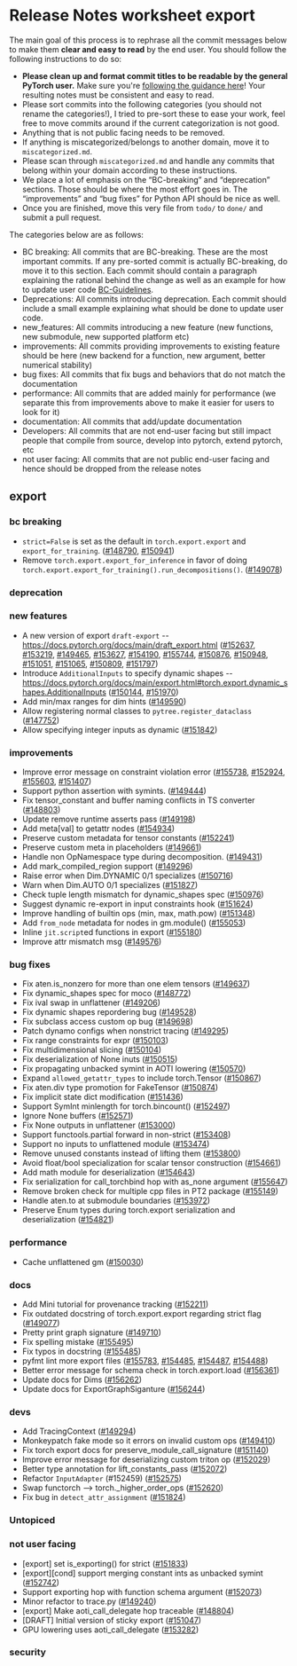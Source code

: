 
# Release Notes worksheet export

The main goal of this process is to rephrase all the commit messages below to make them **clear and easy to read** by the end user. You should follow the following instructions to do so:

* **Please clean up and format commit titles to be readable by the general PyTorch user.** Make sure you're [following the guidance here](https://docs.google.com/document/d/14OmgGBr1w6gl1VO47GGGdwrIaUNr92DFhQbY_NEk8mQ/edit)! Your resulting notes must be consistent and easy to read.
* Please sort commits into the following categories (you should not rename the categories!), I tried to pre-sort these to ease your work, feel free to move commits around if the current categorization is not good.
* Anything that is not public facing needs to be removed.
* If anything is miscategorized/belongs to another domain, move it to `miscategorized.md`.
* Please scan through `miscategorized.md` and handle any commits that belong within your domain according to these instructions.
* We place a lot of emphasis on the “BC-breaking” and “deprecation” sections. Those should be where the most effort goes in. The “improvements” and “bug fixes” for Python API should be nice as well.
* Once you are finished, move this very file from `todo/` to `done/` and submit a pull request.

The categories below are as follows:

* BC breaking: All commits that are BC-breaking. These are the most important commits. If any pre-sorted commit is actually BC-breaking, do move it to this section. Each commit should contain a paragraph explaining the rational behind the change as well as an example for how to update user code [BC-Guidelines](https://docs.google.com/document/d/14OmgGBr1w6gl1VO47GGGdwrIaUNr92DFhQbY_NEk8mQ/edit#heading=h.a9htwgvvec1m).
* Deprecations: All commits introducing deprecation. Each commit should include a small example explaining what should be done to update user code.
* new_features: All commits introducing a new feature (new functions, new submodule, new supported platform etc)
* improvements: All commits providing improvements to existing feature should be here (new backend for a function, new argument, better numerical stability)
* bug fixes: All commits that fix bugs and behaviors that do not match the documentation
* performance: All commits that are added mainly for performance (we separate this from improvements above to make it easier for users to look for it)
* documentation: All commits that add/update documentation
* Developers: All commits that are not end-user facing but still impact people that compile from source, develop into pytorch, extend pytorch, etc
* not user facing: All commits that are not public end-user facing and hence should be dropped from the release notes

## export
### bc breaking
- `strict=False` is set as the default in `torch.export.export` and `export_for_training`. ([#148790](https://github.com/pytorch/pytorch/pull/148790), [#150941](https://github.com/pytorch/pytorch/pull/150941))
- Remove `torch.export.export_for_inference` in favor of doing `torch.export.export_for_training().run_decompositions()`. ([#149078](https://github.com/pytorch/pytorch/pull/149078))
### deprecation
### new features
- A new version of export `draft-export` -- https://docs.pytorch.org/docs/main/draft_export.html ([#152637](https://github.com/pytorch/pytorch/pull/152637), [#153219](https://github.com/pytorch/pytorch/pull/153219), [#149465](https://github.com/pytorch/pytorch/pull/149465), [#153627](https://github.com/pytorch/pytorch/pull/153627), [#154190](https://github.com/pytorch/pytorch/pull/154190), [#155744](https://github.com/pytorch/pytorch/pull/155744), [#150876](https://github.com/pytorch/pytorch/pull/150876), [#150948](https://github.com/pytorch/pytorch/pull/150948), [#151051](https://github.com/pytorch/pytorch/pull/151051), [#151065](https://github.com/pytorch/pytorch/pull/151065), [#150809](https://github.com/pytorch/pytorch/pull/150809), [#151797](https://github.com/pytorch/pytorch/pull/151797))
- Introduce `AdditionalInputs` to specify dynamic shapes -- https://docs.pytorch.org/docs/main/export.html#torch.export.dynamic_shapes.AdditionalInputs ([#150144](https://github.com/pytorch/pytorch/pull/150144), [#151970](https://github.com/pytorch/pytorch/pull/151970))
- Add min/max ranges for dim hints ([#149590](https://github.com/pytorch/pytorch/pull/149590))
- Allow registering normal classes to `pytree.register_dataclass` ([#147752](https://github.com/pytorch/pytorch/pull/147752))
- Allow specifying integer inputs as dynamic ([#151842](https://github.com/pytorch/pytorch/pull/151842))

### improvements
- Improve error message on constraint violation error ([#155738](https://github.com/pytorch/pytorch/pull/155738), [#152924](https://github.com/pytorch/pytorch/pull/152924), [#155603](https://github.com/pytorch/pytorch/pull/155603), [#151407](https://github.com/pytorch/pytorch/pull/151407))
- Support python assertion with symints. ([#149444](https://github.com/pytorch/pytorch/pull/149444))
- Fix tensor_constant and buffer naming conflicts in TS converter ([#148803](https://github.com/pytorch/pytorch/pull/148803))
- Update remove runtime asserts pass ([#149198](https://github.com/pytorch/pytorch/pull/149198))
- Add meta[val] to getattr nodes ([#154934](https://github.com/pytorch/pytorch/pull/154934))
- Preserve custom metadata for tensor constants ([#152241](https://github.com/pytorch/pytorch/pull/152241))
- Preserve custom meta in placeholders ([#149661](https://github.com/pytorch/pytorch/pull/149661))
- Handle non OpNamespace type during decomposition. ([#149431](https://github.com/pytorch/pytorch/pull/149431))
- Add mark_compiled_region support ([#149296](https://github.com/pytorch/pytorch/pull/149296))
- Raise error when Dim.DYNAMIC 0/1 specializes ([#150716](https://github.com/pytorch/pytorch/pull/150716))
- Warn when Dim.AUTO 0/1 specializes ([#151827](https://github.com/pytorch/pytorch/pull/151827))
- Check tuple length mismatch for dynamic_shapes spec ([#150976](https://github.com/pytorch/pytorch/pull/150976))
- Suggest dynamic re-export in input constraints hook ([#151624](https://github.com/pytorch/pytorch/pull/151624))
- Improve handling of builtin ops (min, max, math.pow) ([#151348](https://github.com/pytorch/pytorch/pull/151348))
- Add `from_node` metadata for nodes in gm.module() ([#155053](https://github.com/pytorch/pytorch/pull/155053))
- Inline `jit.script`ed functions in export ([#155180](https://github.com/pytorch/pytorch/pull/155180))
- Improve attr mismatch msg ([#149576](https://github.com/pytorch/pytorch/pull/149576))

### bug fixes
- Fix aten.is_nonzero for more than one elem tensors ([#149637](https://github.com/pytorch/pytorch/pull/149637))
- Fix dynamic_shapes spec for moco ([#148772](https://github.com/pytorch/pytorch/pull/148772))
- Fix ival swap in unflattener ([#149206](https://github.com/pytorch/pytorch/pull/149206))
- Fix dynamic shapes repordering bug ([#149528](https://github.com/pytorch/pytorch/pull/149528))
- Fix subclass access custom op bug ([#149698](https://github.com/pytorch/pytorch/pull/149698))
- Patch dynamo configs when nonstrict tracing ([#149295](https://github.com/pytorch/pytorch/pull/149295))
- Fix range constraints for expr ([#150103](https://github.com/pytorch/pytorch/pull/150103))
- Fix multidimensional slicing ([#150104](https://github.com/pytorch/pytorch/pull/150104))
- Fix deserialization of None inuts ([#150515](https://github.com/pytorch/pytorch/pull/150515))
- Fix propagating unbacked symint in AOTI lowering ([#150570](https://github.com/pytorch/pytorch/pull/150570))
- Expand `allowed_getattr_types` to include torch.Tensor ([#150867](https://github.com/pytorch/pytorch/pull/150867))
- Fix aten.div type promotion for FakeTensor ([#150874](https://github.com/pytorch/pytorch/pull/150874))
- Fix implicit state dict modification ([#151436](https://github.com/pytorch/pytorch/pull/151436))
- Support SymInt minlength for torch.bincount() ([#152497](https://github.com/pytorch/pytorch/pull/152497))
- Ignore None buffers ([#152571](https://github.com/pytorch/pytorch/pull/152571))
- Fix None outputs in unflattener ([#153000](https://github.com/pytorch/pytorch/pull/153000))
- Support functools.partial forward in non-strict ([#153408](https://github.com/pytorch/pytorch/pull/153408))
- Support no inputs to unflattened module ([#153474](https://github.com/pytorch/pytorch/pull/153474))
- Remove unused constants instead of lifting them ([#153800](https://github.com/pytorch/pytorch/pull/153800))
- Avoid float/bool specialization for scalar tensor construction ([#154661](https://github.com/pytorch/pytorch/pull/154661))
- Add math module for deserialization ([#154643](https://github.com/pytorch/pytorch/pull/154643))
- Fix serialization for call_torchbind hop with as_none argument ([#155647](https://github.com/pytorch/pytorch/pull/155647))
- Remove broken check for multiple cpp files in PT2 package ([#155149](https://github.com/pytorch/pytorch/pull/155149))
- Handle aten.to at submodule boundaries  ([#153972](https://github.com/pytorch/pytorch/pull/153972))
- Preserve Enum types during torch.export serialization and deserialization ([#154821](https://github.com/pytorch/pytorch/pull/154821))

### performance
- Cache unflattened gm ([#150030](https://github.com/pytorch/pytorch/pull/150030))

### docs
- Add Mini tutorial for provenance tracking ([#152211](https://github.com/pytorch/pytorch/pull/152211))
- Fix outdated docstring of torch.export.export regarding strict flag ([#149077](https://github.com/pytorch/pytorch/pull/149077))
- Pretty print graph signature ([#149710](https://github.com/pytorch/pytorch/pull/149710))
- Fix spelling mistake ([#155495](https://github.com/pytorch/pytorch/pull/155495))
- Fix typos in docstring ([#155485](https://github.com/pytorch/pytorch/pull/155485))
- pyfmt lint more export files ([#155783](https://github.com/pytorch/pytorch/pull/155783), [#154485](https://github.com/pytorch/pytorch/pull/154485), [#154487](https://github.com/pytorch/pytorch/pull/154487), [#154488](https://github.com/pytorch/pytorch/pull/154488))
- Better error message for schema check in torch.export.load ([#156361](https://github.com/pytorch/pytorch/pull/156361))
- Update docs for Dims ([#156262](https://github.com/pytorch/pytorch/pull/156262))
- Update docs for ExportGraphSiganture ([#156244](https://github.com/pytorch/pytorch/pull/156244))

### devs
- Add TracingContext ([#149294](https://github.com/pytorch/pytorch/pull/149294))
- Monkeypatch fake mode so it errors on invalid custom ops ([#149410](https://github.com/pytorch/pytorch/pull/149410))
- Fix torch export docs for preserve_module_call_signature ([#151140](https://github.com/pytorch/pytorch/pull/151140))
- Improve error message for deserializing custom triton op ([#152029](https://github.com/pytorch/pytorch/pull/152029))
- Better type annotation for lift_constants_pass ([#152072](https://github.com/pytorch/pytorch/pull/152072))
- Refactor `InputAdapter` (#152459) ([#152575](https://github.com/pytorch/pytorch/pull/152575))
- Swap functorch --> torch._higher_order_ops ([#152620](https://github.com/pytorch/pytorch/pull/152620))
- Fix bug in `detect_attr_assignment` ([#151824](https://github.com/pytorch/pytorch/pull/151824))

### Untopiced


### not user facing
- [export] set is_exporting() for strict ([#151833](https://github.com/pytorch/pytorch/pull/151833))
- [export][cond] support merging constant ints as unbacked symint ([#152742](https://github.com/pytorch/pytorch/pull/152742))
- Support exporting hop with function schema argument ([#152073](https://github.com/pytorch/pytorch/pull/152073))
- Minor refactor to trace.py ([#149240](https://github.com/pytorch/pytorch/pull/149240))
- [export] Make aoti_call_delegate hop traceable ([#148804](https://github.com/pytorch/pytorch/pull/148804))
- [DRAFT] Initial version of sticky export ([#151047](https://github.com/pytorch/pytorch/pull/151047))
- GPU lowering uses aoti_call_delegate ([#153282](https://github.com/pytorch/pytorch/pull/153282))
### security
